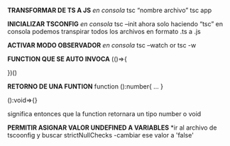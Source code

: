 **TRANSFORMAR DE TS A JS**
*en consola*
tsc “nombre archivo”
tsc app

**INICIALIZAR TSCONFIG**
*en consola*
tsc –init
ahora solo haciendo “tsc”  en consola podemos transpirar todos los archivos en formato .ts a .js

**ACTIVAR MODO OBSERVADOR**
*en consola*
tsc –watch or tsc -w


**FUNCTION QUE SE AUTO INVOCA**
(()=>{

})()

**RETORNO DE UNA FUNTION**
function ():number{
  ...
}

():void=>{}

significa entonces que la function retornara un tipo number o void 


**PERMITIR ASIGNAR VALOR UNDEFINED A VARIABLES**
*ir al archivo de tscoonfig y  buscar strictNullChecks 
  -cambiar ese valor a 'false'

